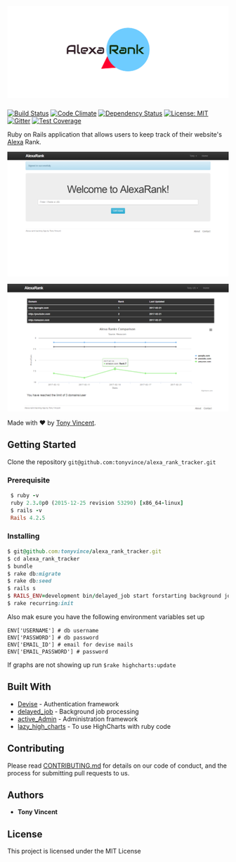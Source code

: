 # ![alexa_rank_tracker](public/new_logo.png)
[![Build Status](https://travis-ci.org/tonyvince/alexa_rank_tracker.svg?branch=master)](https://travis-ci.org/tonyvince/alexa_rank_tracker)
[![Code Climate](https://codeclimate.com/github/tonyvince/alexa_rank_tracker/badges/gpa.svg)](https://codeclimate.com/github/tonyvince/alexa_rank_tracker)
[![Dependency Status](https://www.versioneye.com/user/projects/58a13a3e0f3d4f003ce97ed3/badge.svg)](https://www.versioneye.com/user/projects/58a13a3e0f3d4f003ce97ed3)
[![License: MIT](https://img.shields.io/badge/License-MIT-yellow.svg)](https://raw.githubusercontent.com/tonyvince/alexa_rank_tracker/master/LICENSE)
[![Gitter](https://img.shields.io/gitter/room/gitterHQ/gitter.svg)](https://gitter.im/AlexaRank/Lobby?utm_source=badge&utm_medium=badge&utm_campaign=pr-badge&utm_content=badge)
[![Test Coverage](https://codeclimate.com/github/tonyvince/alexa_rank_tracker/badges/coverage.svg)](https://codeclimate.com/github/tonyvince/alexa_rank_tracker/coverage)

Ruby on Rails application that allows users to keep track of their website's <a href="http://www.alexa.com/siteinfo">Alexa</a> Rank.

![App home](public/home.png?raw=true "Enter your domains")

![Compare domains](public/graph.png?raw=true "Keep track of the ranks and comapre over a span of time")

Made with ❤️ by <a href="mailto:tonyvince7@gmail.com">Tony Vincent</a>.



## Getting Started

Clone the repository `git@github.com:tonyvince/alexa_rank_tracker.git`

### Prerequisite

```ruby
 $ ruby -v
 ruby 2.3.0p0 (2015-12-25 revision 53290) [x86_64-linux]
 $ rails -v
 Rails 4.2.5

```


### Installing



```ruby
$ git@github.com:tonyvince/alexa_rank_tracker.git
$ cd alexa_rank_tracker
$ bundle
$ rake db:migrate
$ rake db:seed
$ rails s
$ RAILS_ENV=development bin/delayed_job start forstarting background jobs
$ rake recurring:init


```

Also mak esure you have the following environment variables set up

```
ENV['USERNAME'] # db username
ENV['PASSWORD'] # db password
ENV['EMAIL_ID'] # email for devise mails
ENV['EMAIL_PASSWORD'] # password 
```
If graphs are not showing up run `$rake highcharts:update`

## Built With

* [Devise](https://github.com/plataformatec/devise) - Authentication framework
* [delayed_job](https://github.com/collectiveidea/delayed_job_active_record) - Background job processing
* [active_Admin](https://github.com/activeadmin/activeadmin) - Administration framework
* [lazy_high_charts](https://github.com/michelson/lazy_high_charts) - To use HighCharts with ruby code

## Contributing

Please read [CONTRIBUTING.md](https://gist.github.com/PurpleBooth/b24679402957c63ec426) for details on our code of conduct, and the process for submitting pull requests to us.

 

## Authors

* **Tony Vincent** 

## License

This project is licensed under the MIT License